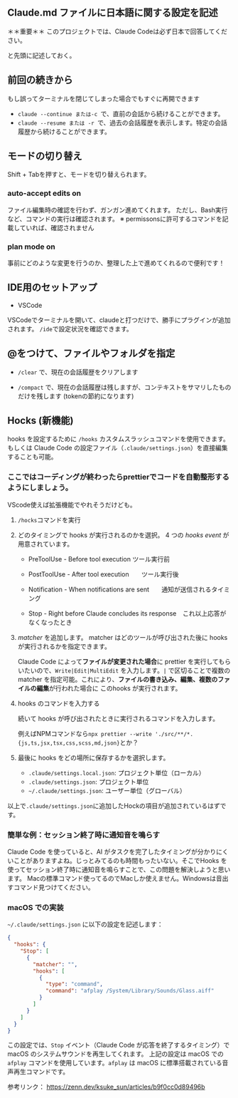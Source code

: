 ## Claude.md ファイルに日本語に関する設定を記述

＊＊重要＊＊ このプロジェクトでは、Claude Codeは必ず日本で回答してください。

と先頭に記述しておく。



## 前回の続きから

もし誤ってターミナルを閉じてしまった場合でもすぐに再開できます

* `claude --continue または-c `で、直前の会話から続けることができます。
* `claude --resume または -r `で、過去の会話履歴を表示します。特定の会話履歴から続けることができます。

## モードの切り替え
Shift + Tabを押すと、モードを切り替えられます。

### auto-accept edits on

ファイル編集時の確認を行わず、ガンガン進めてくれます。
ただし、Bash実行など、コマンドの実行は確認されます。
※ permissonsに許可するコマンドを記載していれば、確認されません

### plan mode on

事前にどのような変更を行うのか、整理した上で進めてくれるので便利です！

## IDE用のセットアップ

* VSCode

VSCodeでターミナルを開いて、claudeと打つだけで、勝手にプラグインが追加されます。
`/ide`で設定状況を確認できます。

## @をつけて、ファイルやフォルダを指定

* `/clear` で、現在の会話履歴をクリアします
  
* `/compact` で、現在の会話履歴は残しますが、コンテキストをサマリしたものだけを残します (tokenの節約になります)

## Hocks (新機能) 
hooks を設定するために `/hooks` カスタムスラッシュコマンドを使用できます。
もしくは Claude Code の設定ファイル（`.claude/settings.json`）を直接編集することも可能。

### ここではコーディングが終わったらprettierでコードを自動整形するようにしましょう。

VScode使えば拡張機能でやれそうだけども。

1. `/hocks`コマンドを実行

2. どのタイミングで hooks が実行されるのかを選択。
   4 つの *hooks event* が用意されています。

   - PreToolUse - Before tool execution    ツール実行前

   - PostToolUse - After tool execution　　ツール実行後

   - Notification - When notifications are sent　　通知が送信されるタイミング

   - Stop - Right before Claude concludes its response　これ以上応答がなくなったとき

3. *matcher* を追加します。
   matcher はどのツールが呼び出された後に hooks が実行されるかを指定できます。

   Claude Code によって**ファイルが変更された場合**に prettier を実行してもらいたいので、`Write|Edit|MultiEdit` を入力します。`|` で区切ることで複数の matcher を指定可能。これにより、**ファイルの書き込み、編集、複数のファイルの編集**が行われた場合に このhooks が実行されます。

4. hooks のコマンドを入力する

   続いて hooks が呼び出されたときに実行されるコマンドを入力します。

   例えばNPMコマンドなら`npx prettier --write './src/**/*.{js,ts,jsx,tsx,css,scss,md,json}`とか？

5. 最後に hooks をどの場所に保存するかを選択します。

   - `.claude/settings.local.json`: プロジェクト単位（ローカル）
   - `.claude/settings.json`: プロジェクト単位
   - `~/.claude/settings.json`: ユーザー単位（グローバル）

以上で`.claude/settings.json`に追加したHockの項目が追加されているはずです。

### 簡単な例：セッション終了時に通知音を鳴らす

Claude Code を使っていると、AI がタスクを完了したタイミングが分かりにくいことがありますよね。じっとみてるのも時間もったいない。そこでHooks を使ってセッション終了時に通知音を鳴らすことで、この問題を解決しようと思います。
Macの標準コマンド使ってるのでMacしか使えません。Windowsは音出すコマンド見つけてください。

### macOS での実装

`~/.claude/settings.json` に以下の設定を記述します：

```json
{
  "hooks": {
    "Stop": [
      {
        "matcher": "",
        "hooks": [
          {
            "type": "command",
            "command": "afplay /System/Library/Sounds/Glass.aiff"
          }
        ]
      }
    ]
  }
}
```

この設定では、`Stop` イベント（Claude Code が応答を終了するタイミング）で macOS のシステムサウンドを再生してくれます。
上記の設定は macOS での`afplay` コマンドを使用しています。`afplay` は macOS に標準搭載されている音声再生コマンドです。

参考リンク：
https://zenn.dev/ksuke_sun/articles/b9f0cc0d89496b
